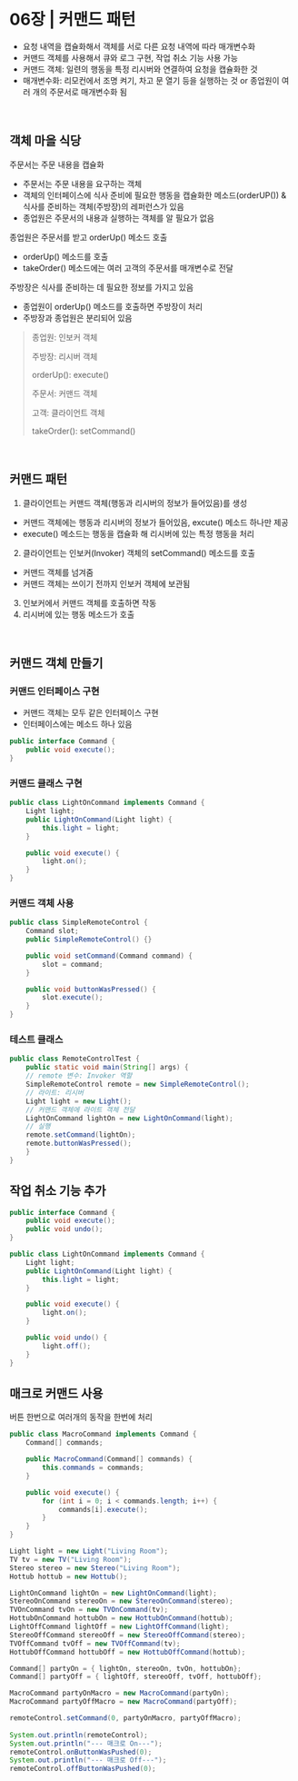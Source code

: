 # 06장 | 커맨드 패턴


- 요청 내역을 캡슐화해서 객체를 서로 다른 요청 내역에 따라 매개변수화
- 커맨드 객체를 사용해서 큐와 로그 구현, 작업 취소 기능 사용 가능
- 커맨드 객체: 일련의 행동을 특정 리시버와 연결하여 요청을 캡슐화한 것
- 매개변수화: 리모컨에서 조명 켜기, 차고 문 열기 등을 실행하는 것 or 종업원이 여러 개의 주문서로 매개변수화 됨
<br>

## 객체 마을 식당
주문서는 주문 내용을 캡슐화
- 주문서는 주문 내용을 요구하는 객체
- 객체의 인터페이스에 식사 준비에 필요한 행동을 캡슐화한 메소드(orderUP()) & 식사를 준비하는 객체(주방장)의 레퍼런스가 있음
- 종업원은 주문서의 내용과 실행하는 객체를 알 필요가 없음

종업원은 주문서를 받고 orderUp() 메소드 호출
- orderUp() 메소드를 호출
- takeOrder() 메소드에는 여러 고객의 주문서를 매개변수로 전달

주방장은 식사를 준비하는 데 필요한 정보를 가지고 있음
- 종업원이 orderUp() 메소드를 호출하면 주방장이 처리
- 주방장과 종업원은 분리되어 있음

> 종업원: 인보커 객체
> 
> 주방장: 리시버 객체
>
> orderUp(): execute()
>
> 주문서: 커맨드 객체
>
> 고객: 클라이언트 객체
>
> takeOrder(): setCommand()

<br>

## 커맨드 패턴

1. 클라이언트는 커맨드 객체(행동과 리시버의 정보가 들어있음)를 생성
- 커맨드 객체에는 행동과 리시버의 정보가 들어있음, excute() 메소드 하나만 제공
- execute() 메소드는 행동을 캡슐화 해 리시버에 있는 특정 행동을 처리
2. 클라이언트는 인보커(Invoker) 객체의 setCommand() 메소드를 호출
- 커맨드 객체를 넘겨줌
- 커맨드 객체는 쓰이기 전까지 인보커 객체에 보관됨
3. 인보커에서 커맨드 객체를 호출하면 작동
4. 리시버에 있는 행동 메소드가 호출

<br>

## 커맨드 객체 만들기

### 커맨드 인터페이스 구현
- 커맨드 객체는 모두 같은 인터페이스 구현
- 인터페이스에는 메소드 하나 있음
```java
public interface Command {
    public void execute();
}
```

### 커맨드 클래스 구현
``` java
public class LightOnCommand implements Command {
    Light light;
    public LightOnCommand(Light light) {
        this.light = light;
    }

    public void execute() {
        light.on();
    }
}
```

### 커맨드 객체 사용
``` java
public class SimpleRemoteControl {
    Command slot;
    public SimpleRemoteControl() {}

    public void setCommand(Command command) {
        slot = command;
    }

    public void buttonWasPressed() {
        slot.execute();
    }
}
```

### 테스트 클래스
``` java
public class RemoteControlTest {
    public static void main(String[] args) {
    // remote 변수: Invoker 역할
    SimpleRemoteControl remote = new SimpleRemoteControl();
    // 라이트: 리시버
    Light light = new Light();
    // 커맨드 객체에 라이트 객체 전달
    LightOnCommand lightOn = new LightOnCommand(light);
    // 실행
    remote.setCommand(lightOn);
    remote.buttonWasPressed();
    }
}
```

## 작업 취소 기능 추가
``` java
public interface Command {
    public void execute();
    public void undo();
}
```

``` java
public class LightOnCommand implements Command {
    Light light;
    public LightOnCommand(Light light) {
        this.light = light;
    }

    public void execute() {
        light.on();
    }

    public void undo() {
        light.off();
    }
}
```

## 매크로 커맨드 사용
버튼 한번으로 여러개의 동작을 한번에 처리
``` java
public class MacroCommand implements Command {
    Command[] commands;

    public MacroCommand(Command[] commands) {
        this.commands = commands;
    }

    public void execute() {
        for (int i = 0; i < commands.length; i++) {
            commands[i].execute();
        }
    }
}
```
``` java
Light light = new Light("Living Room");
TV tv = new TV("Living Room");
Stereo stereo = new Stereo("Living Room");
Hottub hottub = new Hottub();

LightOnCommand lightOn = new LightOnCommand(light);
StereoOnCommand stereoOn = new StereoOnCommand(stereo);
TVOnCommand tvOn = new TVOnCommand(tv);
HottubOnCommand hottubOn = new HottubOnCommand(hottub);
LightOffCommand lightOff = new LightOffCommand(light);
StereoOffCommand stereoOff = new StereoOffCommand(stereo);
TVOffCommand tvOff = new TVOffCommand(tv);
HottubOffCommand hottubOff = new HottubOffCommand(hottub);

Command[] partyOn = { lightOn, stereoOn, tvOn, hottubOn};
Command[] partyOff = { lightOff, stereoOff, tvOff, hottubOff};

MacroCommand partyOnMacro = new MacroCommand(partyOn);
MacroCommand partyOffMacro = new MacroCommand(partyOff);

remoteControl.setCommand(0, partyOnMacro, partyOffMacro);
  
System.out.println(remoteControl);
System.out.println("--- 매크로 On---");
remoteControl.onButtonWasPushed(0);
System.out.println("--- 매크로 Off---");
remoteControl.offButtonWasPushed(0);
```
